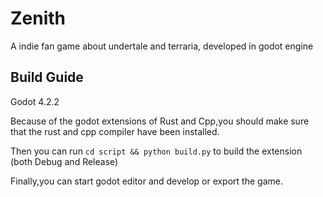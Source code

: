 # Zenith

A indie fan game about undertale and terraria, developed in godot engine

## Build Guide

Godot 4.2.2

Because of the godot extensions of Rust and Cpp,you should make sure that the rust and cpp compiler have been installed.

Then you can run ```cd script && python build.py``` to build the extension (both Debug and Release)

Finally,you can start godot editor and develop or export the game.
